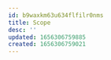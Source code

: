 ```yaml
---
id: b9waxkm63u634flfilr0nms
title: Scope
desc: ''
updated: 1656306759885
created: 1656306759021
---
```


